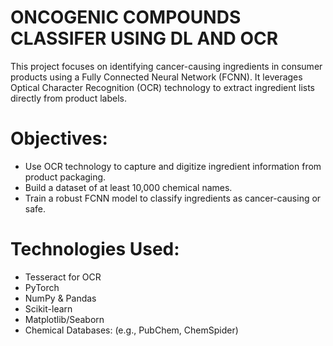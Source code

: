 # ONCOGENIC COMPOUNDS CLASSIFER USING DL AND OCR

This project focuses on identifying cancer-causing ingredients in consumer products using a Fully Connected Neural Network (FCNN). It leverages Optical Character Recognition (OCR) technology to extract ingredient lists directly from product labels.

# Objectives:
* Use OCR technology to capture and digitize ingredient information from product packaging.
* Build a dataset of at least 10,000 chemical names.
* Train a robust FCNN model to classify ingredients as cancer-causing or safe.

# Technologies Used:
* Tesseract for OCR
* PyTorch
* NumPy & Pandas
* Scikit-learn
* Matplotlib/Seaborn
* Chemical Databases: (e.g., PubChem, ChemSpider)
